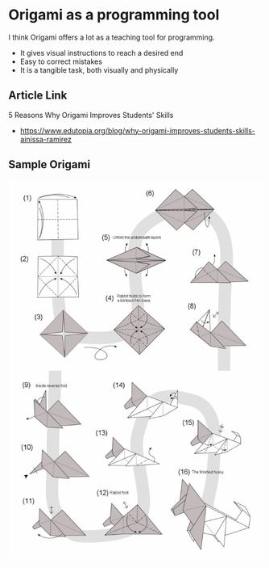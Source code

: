 # Origami as a programming tool

I think Origami offers a lot as a teaching tool for programming.

* It gives visual instructions to reach a desired end
* Easy to correct mistakes
* It is a tangible task, both visually and physically

## Article Link

5 Reasons Why Origami Improves Students' Skills

* <https://www.edutopia.org/blog/why-origami-improves-students-skills-ainissa-ramirez>

## Sample Origami

![origami](origa.jpg)
